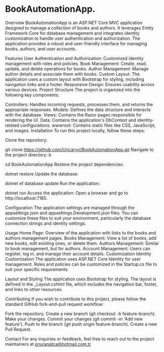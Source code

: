 # BookAutomationApp.
Overview
BookAutomationApp is an ASP.NET Core MVC application designed to manage a collection of books and authors. It leverages Entity Framework Core for database management and integrates identity customization to handle user authentication and authorization. The application provides a robust and user-friendly interface for managing books, authors, and user accounts.

Features
User Authentication and Authorization: Customized identity management with roles and policies.
Book Management: Create, read, update, and delete operations for books.
Author Management: Manage author details and associate them with books.
Custom Layout: The application uses a custom layout with Bootstrap for styling, including navigation links and a footer.
Responsive Design: Ensures usability across various devices.
Project Structure
The project is organized into the following key components:

Controllers: Handles incoming requests, processes them, and returns the appropriate responses.
Models: Defines the data structure and interacts with the database.
Views: Contains the Razor pages responsible for rendering the UI.
Data: Contains the application's DbContext and identity-related configurations.
wwwroot: Contains static files like CSS, JavaScript, and images.
Installation
To run this project locally, follow these steps:

Clone the repository:


git clone https://github.com/Uricaryn/BookAutomationApp.git
Navigate to the project directory:
b

cd BookAutomationApp
Restore the project dependencies:


dotnet restore
Update the database:


dotnet ef database update
Run the application:


dotnet run
Access the application: Open a browser and go to http://localhost:7185.

Configuration
The application settings are managed through the appsettings.json and appsettings.Development.json files. You can customize these files to suit your environment, particularly the database connection strings and identity settings.

Usage
Home Page: Overview of the application with links to the books and authors management pages.
Books Management: View a list of books, add new books, edit existing ones, or delete them.
Authors Management: Similar to book management, but for authors.
Account Management: Users can register, log in, and manage their account details.
Customization
Identity Customization
The application uses ASP.NET Core Identity for user management. Roles and policies can be customized in the Startup.cs file to suit your specific requirements.

Layout and Styling
The application uses Bootstrap for styling. The layout is defined in the _Layout.cshtml file, which includes the navigation bar, footer, and links to other resources.

Contributing
If you wish to contribute to this project, please follow the standard GitHub fork-and-pull request workflow:

Fork the repository.
Create a new branch (git checkout -b feature-branch).
Make your changes.
Commit your changes (git commit -m 'Add new feature').
Push to the branch (git push origin feature-branch).
Create a new Pull Request.


Contact
For any inquiries or feedback, feel free to reach out to the project maintainers at onuranatca@hotmail.com.tr
